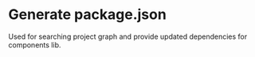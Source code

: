 # Generate package.json

Used for searching project graph and provide updated dependencies for components lib.




